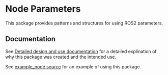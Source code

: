 # Node Parameters

This package provides patterns and structures for using ROS2 parameters.

## Documentation

See [Detailed design and use documentation](doc/design_and_use.md) for a detailed explination of why this package was created and the intended use.

See [example_node source](src/example_node) for an example of using this package.

